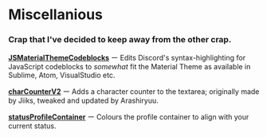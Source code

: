 # Miscellanious
### Crap that I've decided to keep away from the other crap.

**[JSMaterialThemeCodeblocks](https://github.com/Arashiryuu/crap/blob/master/Miscellanious/JSMaterialThemeCodeblocks.plugin.js)** ー Edits Discord's syntax-highlighting for JavaScript codeblocks to *somewhat* fit the Material Theme as available in Sublime, Atom, VisualStudio etc.

**[charCounterV2](https://github.com/Arashiryuu/crap/blob/master/Miscellanious/charCounterV2.plugin.js)** ー Adds a character counter to the textarea; originally made by Jiiks, tweaked and updated by Arashiryuu.

**[statusProfileContainer](https://github.com/Arashiryuu/crap/blob/master/Miscellanious/statusProfileContainer.plugin.js)** ー Colours the profile container to align with your current status.
